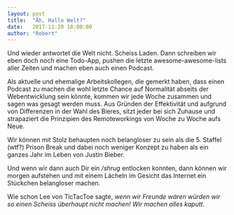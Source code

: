 ```yaml
---
layout: post
title:  "Äh, Hallo Welt?"
date:   2017-11-20 18:00:00
author: "Robert"
---
```


Und wieder antwortet die Welt nicht. Scheiss Laden. Dann schreiben wir eben doch
noch eine Todo-App, pushen die letzte awesome-awesome-lists aller Zeiten und
machen eben auch einen Podcast.

Als aktuelle und ehemalige Arbeitskollegen, die gemerkt haben, dass einen
Podcast zu machen die wohl letzte Chance auf Normalität abseits der
Webentwicklung sein könnte, kommen wir jede Woche zusammen und sagen was gesagt
werden muss. Aus Gründen der Effektivität und aufgrund von Differenzen in der
Wahl des Bieres, sitzt jeder bei sich Zuhause und strapaziert die Prinzipien des
Remoteworkings von Woche zu Woche aufs Neue.

Wir können mit Stolz behaupten noch belangloser zu sein als die 5. Staffel
(wtf?) Prison Break und dabei noch weniger Konzept zu haben als ein ganzes Jahr
im Leben von Justin Bieber.

Und wenn wir dann auch Dir ein _/shrug_ entlocken konnten, dann können wir
morgen aufstehen und mit einem Lächeln im Gesicht das Internet ein Stückchen
belangloser machen.

Wie schon Lee von TicTacToe sagte, _wenn wir Freunde wären würden wir so einen
Scheiss überhaupt nicht machen! Wir machen alles kaputt_.

